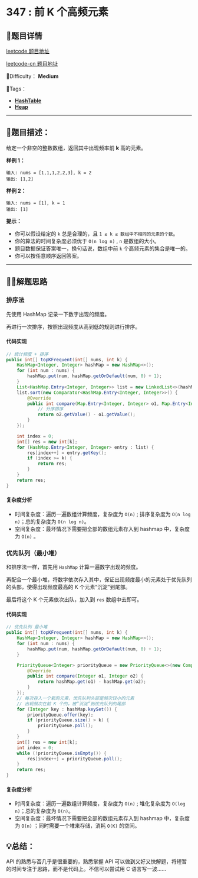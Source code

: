 # 347 : 前 K 个高频元素

## 📌题目详情

[leetcode 题目地址](https://leetcode.com/problems/top-k-frequent-elements/)

[leetcode-cn 题目地址](https://leetcode.com/problems/top-k-frequent-elements/)

📗Difficulty：	**Medium**	

🎯Tags：

+ **[HashTable](https://leetcode.com/tag/hash-table/)** 
+ **[Heap](https://leetcode-cn.com/tag/heap/)**

---

## 📃题目描述：

给定一个非空的整数数组，返回其中出现频率前 **k** 高的元素。

**样例 1：**

```
输入: nums = [1,1,1,2,2,3], k = 2
输出: [1,2]
```



**样例 2：**

```
输入: nums = [1], k = 1
输出: [1]
```

**提示：**

+ 你可以假设给定的 `k` 总是合理的，且 `1 ≤ k ≤ 数组中不相同的元素的个数`。
+ 你的算法的时间复杂度必须优于 `O(n log n)` , `n` 是数组的大小。
+ 题目数据保证答案唯一，换句话说，数组中前 `k` 个高频元素的集合是唯一的。
+ 你可以按任意顺序返回答案。

****

## 🏹🎯解题思路

### 排序法

先使用 HashMap 记录一下数字出现的频度。

再进行一次排序，按照出现频度从高到低的规则进行排序。



#### 代码实现

```java
// 统计频度 + 排序
public int[] topKFrequent(int[] nums, int k) {
    HashMap<Integer, Integer> hashMap = new HashMap<>();
    for (int num : nums) {
        hashMap.put(num, hashMap.getOrDefault(num, 0) + 1);
    }
    List<HashMap.Entry<Integer, Integer>> list = new LinkedList<>(hashMap.entrySet());
    list.sort(new Comparator<HashMap.Entry<Integer, Integer>>() {
        @Override
        public int compare(Map.Entry<Integer, Integer> o1, Map.Entry<Integer, Integer> o2) {
            // 升序排序
            return o2.getValue() - o1.getValue();
        }
    });

    int index = 0;
    int[] res = new int[k];
    for (HashMap.Entry<Integer, Integer> entry : list) {
        res[index++] = entry.getKey();
        if (index >= k) {
            return res;
        }
    }
    return res;
}
```



#### 复杂度分析

+ 时间复杂度：遍历一遍数组计算频度，复杂度为 `O(n)` ; 排序复杂度为 `O(n log n)`；总的复杂度为 `O(n log n)`。
+ 空间复杂度：最坏情况下需要把全部的数组元素存入到 hashmap 中，复杂度为 `O(n)` 。



### 优先队列（最小堆）

和排序法一样，首先用 `HashMap` 计算一遍数字出现的频度。

再配合一个最小堆，将数字依次存入其中，保证出现频度最小的元素处于优先队列的头部，使得出现频度最高的 K 个元素“沉淀”到尾部。

最后将这个 K 个元素依次出队，加入到 `res` 数组中去即可。

#### 代码实现

```java
// 优先队列 最小堆
public int[] topKFrequent(int[] nums, int k) {
    HashMap<Integer, Integer> hashMap = new HashMap<>();
    for (int num : nums) {
        hashMap.put(num, hashMap.getOrDefault(num, 0) + 1);
    }

    PriorityQueue<Integer> priorityQueue = new PriorityQueue<>(new Comparator<Integer>() {
        @Override
        public int compare(Integer o1, Integer o2) {
            return hashMap.get(o1) - hashMap.get(o2);
        }
    });
    // 每次存入一个新的元素，优先队列头部是频次较小的元素
    // 出现频次在前 K 个的，被“沉淀”到优先队列的尾部
    for (Integer key : hashMap.keySet()) {
        priorityQueue.offer(key);
        if (priorityQueue.size() > k) {
            priorityQueue.poll();
        }
    }
    int[] res = new int[k];
    int index = 0;
    while (!priorityQueue.isEmpty()) {
        res[index++] = priorityQueue.poll();
    }
    return res;
}
```



#### 复杂度分析

+ 时间复杂度：遍历一遍数组计算频度，复杂度为 `O(n)` ; 堆化复杂度为 `O(log n)`；总的复杂度为 `O(n)`。
+ 空间复杂度：最坏情况下需要把全部的数组元素存入到 hashmap 中，复杂度为 `O(n)` ；同时需要一个堆来存储，消耗 `O(K)` 的空间。



## 💡总结：

API 的熟悉与否几乎是很重要的，熟悉掌握 API 可以做到又好又快解题，将短暂的时间专注于思路，而不是代码上。不信可以尝试用 C 语言写一波……

